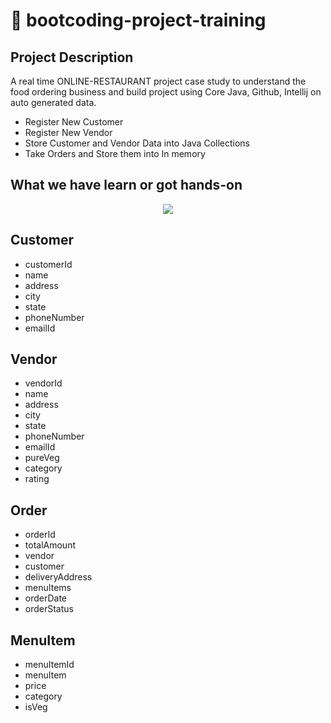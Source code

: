 # :rocket: bootcoding-project-training
## Project Description
A real time ONLINE-RESTAURANT project case study to understand the
food ordering business and build project using Core Java,  Github, Intellij on auto generated data.
- Register New Customer
- Register New Vendor
- Store Customer and Vendor Data into Java Collections
- Take Orders and Store them into In memory
## What we have learn or got hands-on
<p align="center">
  <a href="https://skillicons.dev">
    <img src="https://skillicons.dev/icons?i=github,git,java,maven,intellij" />
  </a>
</p>

## Customer
- customerId
- name
- address
- city
- state
- phoneNumber
- emailId
## Vendor
- vendorId
- name
- address
- city
- state
- phoneNumber
- emailId
- pureVeg
- category
- rating
## Order
- orderId
- totalAmount
- vendor
- customer
- deliveryAddress
- menuItems
- orderDate
- orderStatus
## MenuItem
- menuItemId
- menuItem
- price
- category
- isVeg
